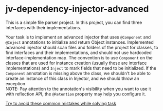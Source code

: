 # jv-dependency-injector-advanced

This is a simple file parser project.
In this project, you can find three interfaces with their implementations.

Your task is to implement an advanced injector that uses `@Component` and `@Inject` annotations to initialize and return 
Object instances. Implemented advanced injector should scan files and folders of the project for classes, to find interfaces
and their implementations, and should not use hardcoded interface-implementation map. The convention is to use `Component` 
on the classes that are used for instance creation (usually these are interface implementations) and `Inject` to mark fields 
that need to be initialized. If the `Component` annotation is missing above the class, we shouldn't be able to create an 
instance of this class in Injector, and we should throw an exception <br>
NOTE: Pay attention to the annotation's visibility when you want to use it with reflection API, the `@Retention` property 
may help you configure it.

[Try to avoid these common mistakes while solving task](./checklist.md)
